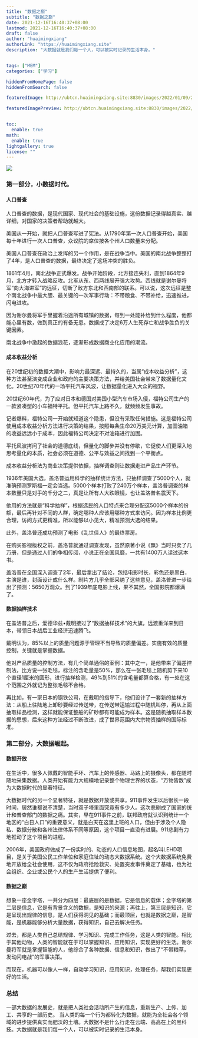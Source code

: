 ```yaml
---
title: "数据之巅"
subtitle: "数据之巅"
date: 2021-12-16T16:40:37+08:00
lastmod: 2021-12-16T16:40:37+08:00
draft: false
author: "huaimingxiang"
authorLink: "https://huaimingxiang.site"
description: "大数据就是我们每一个人，可以被实时记录的生活本身。"


tags: ["MEM"]
categories: ["学习"]

hiddenFromHomePage: false
hiddenFromSearch: false

featuredImage: http://ubtcn.huaimingxiang.site:8830/images/2022/01/09/20220109202444.png

featuredImagePreview: http://ubtcn.huaimingxiang.site:8830/images/2022/01/09/20220109202444.png


toc:
  enable: true
math:
  enable: true
lightgallery: true
license: ""
---
```


 ![](http://ubtcn.huaimingxiang.site:8830/images/2022/01/09/20220109202444.png)
### 第一部分，小数据时代。
 
 #### 人口普查
人口普查的数据，是现代国家、现代社会的基础设施，这份数据记录得越真实、越详细，对国家的决策者帮助就越大。
 
美国从一开始，就把人口普查写进了宪法。从1790年第一次人口普查开始，美国每十年进行一次人口普查，众议院的席位按各个州人口数量来分配。
 
美国人口普查在政治上发挥的另一个作用，是在战争当中。美国的南北战争整整打了4年，是人口普查的数据，最终决定了这场冲突的胜负。
 
1861年4月，南北战争正式爆发。战争开始阶段，北方接连失利，直到1864年9月，北方才转入战略反攻。北军从东、西两线展开强大攻势。西线就是谢尔曼将军“向大海进军”的远征，切断了敌方东北和西南部的联系。可以说，这次远征是整个南北战争中最大胆、最关键的一次军事行动：不带粮食、不带补给，迅速推进，闪电进攻。
 
因为谢尔曼将军手里握着沿途所有城镇的数据，每到一处能补给到什么程度，他都能心里有数，做到真正的有备无患。数据成了决定6万人生死存亡和战争胜负的关键因素。
 
南北战争中激起的数据浪花，逐渐形成数据商业化应用的潮流。
 
  #### 成本收益分析
在20世纪初的数据大潮中，影响力最深远、最持久的，当属“成本收益分析”，这种方法甚至演变成企业和政府的主要决策方法，并给美国社会带来了数据量化文化。20世纪70年代的一场平托汽车风波，让数据量化进入大众的视野。
 
20世纪60年代，为了应对日本和德国对美国小型汽车市场入侵，福特公司生产的一款紧凑型的小车福特平托。但平托汽车上路不久，就频频发生事故。
 
记者爆料，福特公司一开始就知道这个隐患，但没有采取任何措施。这是福特公司使用成本收益分析方法进行决策的结果，按照每条生命20万美元计算，加固油箱的收益远远小于成本，因此福特公司决定不对油箱进行加固。
 
平托风波拷问了社会的道德底线，但量化的脚步并没有停歇，它促使人们更深入地思考量化的本质，社会必须在道德、公平与效益之间找到一个平衡点。
 
成本收益分析法为商业决策提供依据，抽样调查则让数据走进产品生产环节。
 
1936年美国大选，盖洛普运用科学的抽样统计方法，只抽样调查了5000个人，就准确预测罗斯福一定会当选。5000个样本打败了240万个样本，盖洛普调查的样本数量只是对手的千分之二，真是让所有人大跌眼镜，也让盖洛普名震天下。
 
他用的方法就是“科学抽样”，根据选民的人口特点来合理分配这5000个样本的份额，最后再针对不同的人群，确定哪种人应该用哪种方式来访问。因为样本比例更合理，访问方式更精准，所以能够以小见大，精准预测大选的结果。
 
此外，盖洛普还成功预测了电影《乱世佳人》的最终票房。
 
在购买影视版权之前，盖洛普就通过调查发现，虽然原著小说《飘》当时只卖了几万册，但是通过人们的争相传阅，小说正在全国风靡，一共有1400万人读过这本书。
 
盖洛普在全国深入调查了2年，最后拿出了结论，包括电影时长，彩色还是黑白，主演是谁，封面设计成什么样。制片方几乎全部采纳了这些意见，盖洛普进一步给出了预测：5650万观众。到了1939年底电影上线，果不其然，全国影院都爆满了。
 
  #### 数据抽样技术
在盖洛普之后，爱德华兹•戴明接过了“数据抽样技术”的大旗，远渡重洋来到日本，带领日本战后工业经济迅速腾飞。
 
戴明认为，85%以上的质量问题源于管理不当导致的质量偏差。实施有效的质量控制，关键就是掌握数据。
 
他对产品质量的控制方法，有几个简单通俗的案例：其中之一，是他带来了偏差控制法，比方说一张毛毯，标注的含毛量是50%，那么在一张毛毯上随机剪下来10个直径1厘米的圆形，进行抽样检测，49%到51%的含毛量都算合格，有一处在这个范围之外就记为整张毛毯不合格。
 
再比如，有一家日本的钢铁公司，在戴明的指导下，他们设计了一套新的抽样方法：从船上往陆地上卸砂要经过传送带，在传送带运输过程中随机叫停，再从上面抽取样品检测，这样就能保证整船的矿砂都有可能成为样本。这是随机抽取样本数据的思想，后来这种方法经过不断改进，成了世界范围内大宗物资抽样的国际标准。
 
 
### 第二部分，大数据崛起。
 
   #### 数据开放
在生活中，很多人佩戴的智能手环、汽车上的传感器、马路上的摄像头，都在随时随地采集数据。人类开始有能力大规模地记录整个物理世界的状态，“万物皆数”成为大数据时代的显著特征。
 
大数据时代的另一个显著特征，就是数据开放或共享。911事件发生以后很长一段时间，居然谁都说不清楚，当时双子塔里面究竟有多少人。这次悲剧成了国家的统计和普查部门的数据之痛。其实，早在911事件之前，联邦政府就认识到统计一个地区的“白日人口”的重要意义，就是白天在这里上班的人口，但由于涉及个人隐私、数据分散和各州法律体系不同等原因，这个项目一直没有进展。911悲剧有力地推动了这个项目的进程。
 
2006年，美国政府做成了一份实时的、动态的人口信息地图，起名叫LEHD项目，是关于美国公民工作单位和家庭住址的动态大数据系统。这个大数据系统免费地开放给全社会使用，这不仅为政府抢险救灾、处置突发事件奠定了基础，也为社会组织、企业或公民个人的生产生活提供了便利。
 
   #### 数据之巅
想象一座金字塔，一共分为四层：最底层的是数据，它是信息的载体；金字塔的第二层是信息，它是有背景含义的数据，是知识的来源；再往上，第三层是知识，它是呈现出规律的信息，是人们获得洞见的基础；而最顶层，也就是数据之巅，是智能，是机器能够分析大量数据，获得知识，自己去解决任务。
 
过去，都是人类自己总结规律、学习知识、完成工作任务，这是人类的智能。相比于其他动物，人类的智能就在于可以掌握知识、应用知识，实现更好的生活。谢尔曼将军就是掌握智能的人，他综合了各种数据、信息和知识，做出了“不带粮草，发动闪电战”的军事决策。
 
而现在，机器可以像人一样，自动学习知识，应用知识，处理任务，帮我们实现更好的生活。
 
   ### 总结
一部大数据的发展史，就是把人类社会活动所产生的信息，重新生产、上传、加工、共享的一部历史。 当人类的每一个行为都转化为数据，就能为全社会各个领域的进步提供真实而肥沃的土壤。大数据不是什么行走在云端、高高在上的黑科技。大数据就是我们每一个人，可以被实时记录的生活本身。





